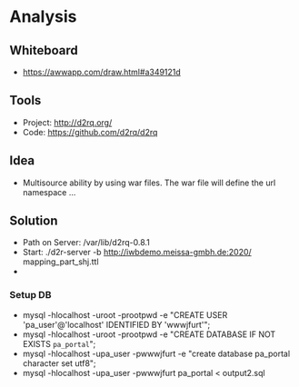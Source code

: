 # Analysis

## Whiteboard
* https://awwapp.com/draw.html#a349121d

## Tools
* Project: http://d2rq.org/
* Code: https://github.com/d2rq/d2rq

## Idea
* Multisource ability by using war files. The war file will define the url namespace ...

## Solution
* Path on Server: /var/lib/d2rq-0.8.1
* Start: ./d2r-server -b http://iwbdemo.meissa-gmbh.de:2020/ mapping_part_shj.ttl
* 

### Setup DB
  
* mysql -hlocalhost -uroot -prootpwd -e "CREATE USER 'pa_user'@'localhost' IDENTIFIED BY 'wwwjfurt'";
* mysql -hlocalhost -uroot -prootpwd -e "CREATE DATABASE IF NOT EXISTS `pa_portal`";
* mysql -hlocalhost -upa_user -pwwwjfurt -e "create database pa_portal character set utf8";
* mysql -hlocalhost -upa_user -pwwwjfurt pa_portal < output2.sql
  
 


